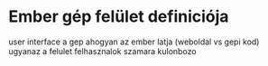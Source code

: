 # Ember gép felület definiciója

user interface
a gep ahogyan az ember latja (weboldal vs gepi kod)
ugyanaz a felulet felhasznalok szamara kulonbozo